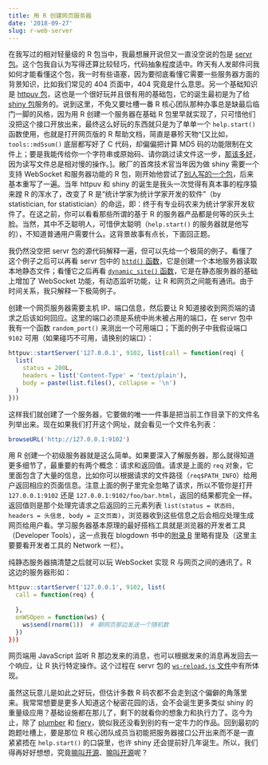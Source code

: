 ```yaml
---
title: 用 R 创建网页服务器
date: '2018-09-27'
slug: r-web-server
---
```


在我写过的相对轻量级的 R 包当中，我最想展开说但又一直没空说的包是 [servr 包](https://github.com/yihui/servr)。这个包我自认为写得还算比较轻巧，代码抽象程度适中。昨天有人发邮件问我如何才能看懂这个包，我一时有些语塞，因为要彻底看懂它需要一些服务器方面的背景知识，比如我们常见的 404 页面中，404 究竟是什么意思。另一个基础知识是 [httpuv 包](https://github.com/rstudio/httpuv)，这也是一个很好玩并且很有用的基础包，它的诞生最初是为了给 [shiny 包](https://github.com/rstudio/shiny)服务的。说到这里，不免又要吐槽一番 R 核心团队那种办事总是缺最后临门一脚的风格，因为用 R 创建一个服务器在基础 R 包里早就实现了，只可惜他们没把这个接口开放出来，最终这么好玩的东西就只是为了单单一个 `help.start()` 函数使用，也就是打开网页版的 R 帮助文档，简直是暴殄天物^[又比如，`tools::md5sum()` 底层都写好了 C 代码，却偏偏把计算 MD5 码的功能限制在文件上；要是我能传给你一个字符串或原始码、请你跳过读文件这一步，[那该多好](https://github.com/HenrikBengtsson/Wishlist-for-R/issues/21)，因为读写文件总是相对慢的操作。]。敝厂的首席技术官当年因为做 shiny 需要一个支持 WebSocket 和服务器功能的 R 包，刚开始他尝试了[别人写的一个包](https://github.com/rstudio/R-Websockets)，后来基本重写了一遍。当年 httpuv 和 shiny 的诞生是我头一次觉得有真本事的程序猿来蹚 R 的浑水了，改变了 R 是“统计学家为统计学家开发的软件”（by statistician, for statistician）的命运，即：终于有专业码农来为统计学家开发软件了。在这之前，你可以看看那些所谓的基于 R 的服务器产品都是何等的灰头土脸。当然，其中不乏聪明人，可惜伊太聪明（`help.start()` 的服务器就是他写的），不知道普通用户需要什么。这背景故事有点长，下面回正题。

我仍然没空把 servr 包的源代码解释一遍，但可以先给一个极简的例子。看懂了这个例子之后可以再看 servr 包中的 [`httd()` 函数](https://github.com/yihui/servr/blob/master/R/static.R)，它是创建一个本地服务器读取本地静态文件；看懂它之后再看 [`dynamic_site()` 函数](https://github.com/yihui/servr/blob/master/R/dynamic.R)，它是在静态服务器的基础上增加了 WebSocket 功能，有动态监听功能，让 R 和网页之间能有通讯。由于时间关系，我只解释一下极简例子。

创建一个网页服务器需要主机 IP、端口信息，然后要让 R 知道接收到网页端的请求之后该如何回应。这里的端口必须是系统中尚未被占用的端口，在 servr 包中我有一个函数 `random_port()` 来测出一个可用端口；下面的例子中我假设端口 `9102` 可用（如果碰巧不可用，请换别的端口）：

```r
httpuv::startServer('127.0.0.1', 9102, list(call = function(req) {
  list(
    status = 200L,
    headers = list('Content-Type' = 'text/plain'),
    body = paste(list.files(), collapse = '\n')
  )
}))
```

这样我们就创建了一个服务器，它要做的唯一一件事是把当前工作目录下的文件名列举出来。现在如果我们打开这个网址，就会看见一个文件名列表：

```r
browseURL('http://127.0.0.1:9102')
```

用 R 创建一个初级服务器就是这么简单。如果要深入了解服务器，那么就得知道更多细节了，最重要的有两个概念：请求和返回值。请求是上面的 `req` 对象，它里面包含了大量的信息，比如你可以根据请求的文件路径（`req$PATH_INFO`）给用户返回相应的页面信息。注意上面的例子里完全忽略了请求，所以不管你是打开 `127.0.0.1:9102` 还是 `127.0.0.1:9102/foo/bar.html`，返回的结果都完全一样。返回值则是那个处理完请求之后返回的三元素列表 `list(status = 状态码, headers = 头信息, body = 正文页面)`，浏览器收到这些信息之后会相应处理生成网页给用户看。学习服务器基本原理的最好搭档工具就是浏览器的开发者工具（Developer Tools），这一点我在 blogdown 书中的[附录 B](https://bookdown.org/yihui/blogdown/website-basics.html) 里略有提及（这里主要要看开发者工具的 Network 一栏）。

纯静态服务器搞清楚之后就可以玩 WebSocket 实现 R 与网页之间的通讯了。R 这边的服务器形如：

```r
httpuv::startServer('127.0.0.1', 9102, list(
  call = function(req) {
  
  },
  onWSOpen = function(ws) {
    ws$send(rnorm(1))  # 朝网页那边发送一个随机数
  })
}))
```

网页端用 JavaScript 监听 R 那边发来的消息，也可以根据发来的消息再发回去一个响应，让 R 执行特定操作。这个过程在 servr 包的 [`ws-reload.js` 文件](https://github.com/yihui/servr/blob/master/inst/resources/ws-reload.js)中有所体现。

虽然这玩意儿是如此之好玩，但估计多数 R 码农都不会走到这个偏僻的角落里来。我常常想要是更多人知道这个秘密花园的话，会不会诞生更多类似 shiny 的重量级应用？基础设施都在那儿了，剩下的就看你的想象力和执行力了。迄今为止，除了 [plumber](https://github.com/trestletech/plumber) 和 [fiery](https://github.com/thomasp85/fiery)，貌似我还没看到别的有一定牛力的作品。回到最初的跑题吐槽上，要是那位 R 核心团队成员当初能把服务器接口公开出来而不是一直紧紧捂在 `help.start()` 的口袋里，也许 shiny 还会提前好几年诞生。所以，我们得再好好想想，究竟[嘛叫开源](/cn/2017/12/homebrew-open-source/)、[嘛叫开源](/cn/2013/11/open-source-again/)呢？
